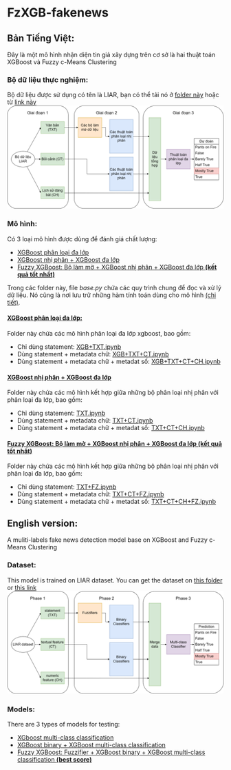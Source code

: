 # FzXGB-fakenews
## Bản Tiếng Việt:
Đây là một mô hình nhận diện tin giả xây dựng trên cơ sở là hai thuật toán XGBoost và Fuzzy c-Means Clustering
### Bộ dữ liệu thực nghiệm:
Bộ dữ liệu được sử dụng có tên là LIAR, bạn có thể tải nó ở [folder này](liar_dataset/) hoặc từ [link này](https://www.cs.ucsb.edu/~william/data/liar_dataset.zip)<br>
![structure of this model](imgs/diagram-Page-5.png)
### Mô hình:
Có 3 loại mô hình được dùng để đánh giá chất lượng:
- [XGBoost phân loại đa lớp](XGBoost_multiclass/)
- [XGBoost nhị phân + XGBoost đa lớp](XGBoost_binary_multi/)
- [Fuzzy XGBoost: Bộ làm mờ + XGBoost nhị phân + XGBoost đa lớp **(kết quả tốt nhất)**](FuzzyXGBoost/)

Trong các folder này, file *base.py* chứa các quy trình chung để đọc và xử lý dữ liệu. Nó cũng là nơi lưu trữ những hàm tính toán dùng cho mô hình [(chi tiết)](base.ipynb).
#### [XGBoost phân loại đa lớp:](XGBoost_multiclass/)
Folder này chứa các mô hình phân loại đa lớp xgboost, bao gồm:
- Chỉ dùng statement: [XGB+TXT.ipynb](XGBoost_multiclass/XGB+TXT.ipynb)
- Dùng statement + metadata chữ: [XGB+TXT+CT.ipynb](XGBoost_multiclass/XGB+TXT+CT.ipynb)
- Dùng statement + metadata chữ + metadat số: [XGB+TXT+CT+CH.ipynb](XGBoost_multiclass/XGB+TXT+CT+CH.ipynb)

#### [XGBoost nhị phân + XGBoost đa lớp](XGBoost_binary_multi/)
Folder này chứa các mô hình kết hợp giữa những bộ phân loại nhị phân với phân loại đa lớp, bao gồm:
- Chỉ dùng statement: [TXT.ipynb](XGBoost_binary_multi/TXT.ipynb)
- Dùng statement + metadata chữ: [TXT+CT.ipynb](XGBoost_binary_multi/TXT+CT.ipynb)
- Dùng statement + metadata chữ + metadat số: [TXT+CT+CH.ipynb](XGBoost_binary_multi/TXT+CT+CH.ipynb)

#### [Fuzzy XGBoost: Bộ làm mờ + XGBoost nhị phân + XGBoost đa lớp **(kết quả tốt nhất)**](FuzzyXGBoost/)
Folder này chứa các mô hình kết hợp giữa những bộ phân loại nhị phân với phân loại đa lớp, bao gồm:
- Chỉ dùng statement: [TXT+FZ.ipynb](FuzzyXGBoost/TXT+FZ.ipynb)
- Dùng statement + metadata chữ: [TXT+CT+FZ.ipynb](FuzzyXGBoost/TXT+CT+FZ.ipynb)
- Dùng statement + metadata chữ + metadat số: [TXT+CT+CH+FZ.ipynb](FuzzyXGBoost/TXT+CT+CH+FZ.ipynb)

## English version:
A muliti-labels fake news detection model base on XGBoost and Fuzzy c-Means Clustering
### Dataset:
This model is trained on LIAR dataset. You can get the dataset on [this folder](liar_dataset/) or [this link](https://www.cs.ucsb.edu/~william/data/liar_dataset.zip)<br>
![structure of this model](imgs/diagram-Page-10.png)
### Models:
There are 3 types of models for testing:
- [XGboost multi-class classification](XGBoost_multiclass/)
- [XGBoost binary + XGBoost multi-class classification](XGBoost_binary_multi/)
- [Fuzzy XGBoost: Fuzzifier + XGBoost binary + XGBoost multi-class classification **(best score)**](FuzzyXGBoost/)
